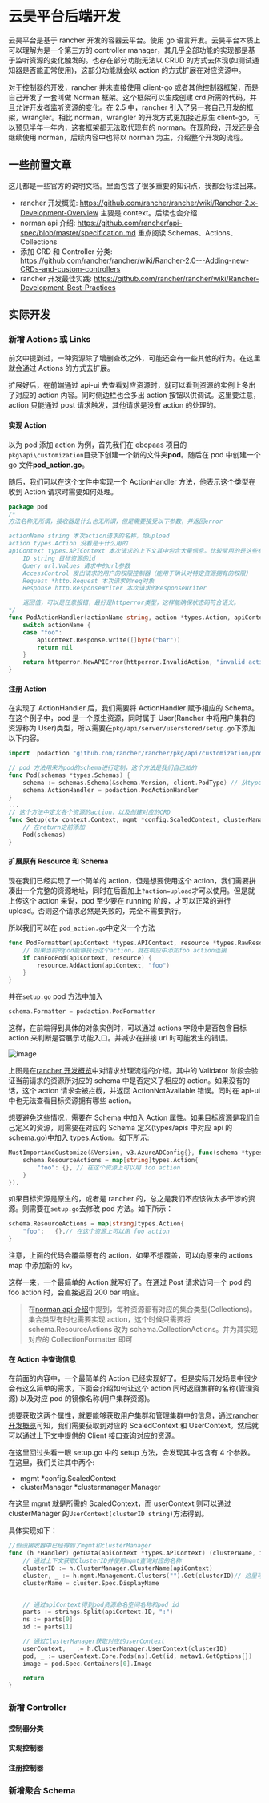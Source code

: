 # 云昊平台后端开发

云昊平台是基于 rancher 开发的容器云平台。使用 go 语言开发。云昊平台本质上可以理解为是一个第三方的 controller manager，其几乎全部功能的实现都是基于监听资源的变化触发的。也存在部分功能无法以 CRUD 的方式去体现(如测试通知器是否能正常使用)，这部分功能就会以 action 的方式扩展在对应资源中。

对于控制器的开发，rancher 并未直接使用 client-go 或者其他控制器框架，而是自己开发了一套叫做 Norman 框架。这个框架可以生成创建 crd 所需的代码，并且允许开发者监听资源的变化。在 2.5 中，rancher 引入了另一套自己开发的框架，wrangler。相比 norman，wrangler 的开发方式更加接近原生 client-go，可以预见半年一年内，这套框架都无法取代现有的 norman。在现阶段，开发还是会继续使用 norman，后续内容中也将以 norman 为主，介绍整个开发的流程。

## 一些前置文章

这儿都是一些官方的说明文档。里面包含了很多重要的知识点，我都会标注出来。

- rancher 开发概览: https://github.com/rancher/rancher/wiki/Rancher-2.x-Development-Overview 主要是 context。后续也会介绍
- norman api 介绍: https://github.com/rancher/api-spec/blob/master/specification.md 重点阅读 Schemas、Actions、Collections
- 添加 CRD 和 Controller 分类: https://github.com/rancher/rancher/wiki/Rancher-2.0---Adding-new-CRDs-and-custom-controllers
- rancher 开发最佳实践: https://github.com/rancher/rancher/wiki/Rancher-Development-Best-Practices

## 实际开发

### 新增 Actions 或 Links

前文中提到过，一种资源除了增删查改之外，可能还会有一些其他的行为。在这里就会通过 Actions 的方式去扩展。

扩展好后，在前端通过 api-ui 去查看对应资源时，就可以看到资源的实例上多出了对应的 action 内容。同时侧边栏也会多出 action 按钮以供调试。这里要注意，action 只能通过 post 请求触发，其他请求是没有 action 的处理的。

#### 实现 Action

以为 pod 添加 action 为例，首先我们在 ebcpaas 项目的`pkg\api\customization`目录下创建一个新的文件夹**pod**。随后在 pod 中创建一个 go 文件**pod_action.go**。

随后，我们可以在这个文件中实现一个 ActionHandler 方法，他表示这个类型在收到 Action 请求时需要如何处理。

```go
package pod
/*
方法名称无所谓，接收器是什么也无所谓，但是需要接受以下参数，并返回error

actionName string 本次action请求的名称，如upload
action types.Action 没看是干什么用的
apiContext types.APIContext 本次请求的上下文其中包含大量信息。比较常用的是这些参数
    ID string 目标资源的id
    Query url.Values 请求中的url参数
    AccessControl 发出请求的用户的权限控制器（能用于确认对特定资源拥有的权限）
    Request *http.Request 本次请求的req对象
    Response http.ResponseWriter 本次请求的ResponseWriter

    返回值，可以是任意报错，最好是httperror类型，这样能确保状态码符合语义。
*/
func PodActionHandler(actionName string, action *types.Action, apiContext *types.APIContext) error {
	switch actionName {
    case "foo":
        apiContext.Response.write([]byte("bar"))
		return nil
	}
	return httperror.NewAPIError(httperror.InvalidAction, "invalid action: "+actionName)
}
```

#### 注册 Action

在实现了 ActionHandler 后，我们需要将 ActionHandler 赋予相应的 Schema。在这个例子中，pod 是一个原生资源，同时属于 User(Rancher 中将用户集群的资源称为 User)类型，所以需要在`pkg/api/server/userstored/setup.go`下添加以下内容。

```go
import 	podaction "github.com/rancher/rancher/pkg/api/customization/pod" // 引入先前创建的pod ActionHanlder

// pod 方法用来为pod的schema进行定制，这个方法是我们自己加的
func Pod(schemas *types.Schemas) {
    schema := schemas.Schema(&schema.Version, client.PodType) // 从types中定义的全部schema中找到pod的schema
	schema.ActionHandler = podaction.PodActionHandler
}
...
// 这个方法中定义各个资源的action，以及创建对应的CRD
func Setup(ctx context.Context, mgmt *config.ScaledContext, clusterManager *clustermanager.Manager, k8sProxy http.Handler) error {
    // 在return之前添加
    Pod(schemas)
}

```

#### 扩展原有 Resource 和 Schema

现在我们已经实现了一个简单的 action，但是想要使用这个 action，我们需要拼凑出一个完整的资源地址，同时在后面加上`?action=upload`才可以使用。但是就上传这个 action 来说，pod 至少要在 running 阶段，才可以正常的进行 upload。否则这个请求必然是失败的，完全不需要执行。

所以我们可以在 `pod_action.go`中定义一个方法

```go
func PodFormatter(apiContext *types.APIContext, resource *types.RawResource) {
    // 如果当前的pod能够执行这个action，就在响应中添加foo action连接
	if canFooPod(apiContext, resource) {
		resource.AddAction(apiContext, "foo")
	}
}
```

并在`setup.go` pod 方法中加入

```go
schema.Formatter = podaction.PodFormatter
```

这样，在前端得到具体的对象实例时，可以通过 actions 字段中是否包含目标 action 来判断是否展示功能入口。并减少在拼接 url 时可能发生的错误。

![image](/uploads/9e624b46fb270fca44f96af8f1ad39c0/image.png)

上图是在[rancher 开发概览](https://github.com/rancher/rancher/wiki/Rancher-2.x-Development-Overview)中对请求处理流程的介绍。其中的 Validator 阶段会验证当前请求的资源所对应的 schema 中是否定义了相应的 action。如果没有的话，这个 action 请求会被拦截，并返回 ActionNotAvailable 错误。同时在 api-ui 中也无法查看目标资源拥有哪些 action。

想要避免这些情况，需要在 Schema 中加入 Action 属性。如果目标资源是我们自己定义的资源，则需要在对应的 Schema 定义(types/apis 中对应 api 的 schema.go)中加入 types.Action。如下所示:

```go
MustImportAndCustomize(&Version, v3.AzureADConfig{}, func(schema *types.Schema) {
    schema.ResourceActions = map[string]types.Action{
        "foo": {}, // 在这个资源上可以用 foo action
    }
}).
```

如果目标资源是原生的，或者是 rancher 的，总之是我们不应该做太多干涉的资源。则需要在`setup.go`去修改 pod 方法。如下所示：

```go
schema.ResourceActions = map[string]types.Action{
    "foo":   {},// 在这个资源上可以用 foo action
}
```

注意，上面的代码会覆盖原有的 action，如果不想覆盖，可以向原来的 actions map 中添加新的 kv。

这样一来，一个最简单的 Action 就写好了。在通过 Post 请求访问一个 pod 的 foo action 时，会直接返回 200 bar 响应。

> 在[norman api 介绍](https://github.com/rancher/api-spec/blob/master/specification.md)中提到，每种资源都有对应的集合类型(Collections)。集合类型有时也需要实现 action，这个时候只需要将 schema.ResourceActions 改为 schema.CollectionActions。并为其实现对应的 CollectionFormatter 即可

#### 在 Action 中查询信息

在前面的内容中，一个最简单的 Action 已经实现好了。但是实际开发场景中很少会有这么简单的需求，下面会介绍如何让这个 action 同时返回集群的名称(管理资源) 以及对应 pod 的镜像名称(用户集群资源)。

想要获取这两个属性，就要能够获取用户集群和管理集群中的信息，通过[rancher 开发概览](https://github.com/rancher/rancher/wiki/Rancher-2.x-Development-Overview#contexts-in-rancher)可知，我们需要获取到对应的 ScaledContext 和 UserContext。然后就可以通过上下文中提供的 Client 接口查询对应的资源。

在这里回过头看一眼 setup.go 中的 setup 方法，会发现其中包含有 4 个参数。在这里，我们关注其中两个:

- mgmt \*config.ScaledContext
- clusterManager \*clustermanager.Manager

在这里 mgmt 就是所需的 ScaledContext，而 userContext 则可以通过 clusterManager 的`UserContext(clusterID string)`方法得到。

具体实现如下：

```go
//假设接收器中已经得到了mgmt和clusterManager
func (h *Handler) getData(apiContext *types.APIContext) (clusterName, image string){
    // 通过上下文获取ClusterID并使用mgmt查询对应的名称
    clusterID := h.ClusterManager.ClusterName(apiContext)
    cluster, _ := h.mgmt.Management.Clusters("").Get(clusterID)// 这里可以看出，使用方法和client go基本是一样的。这是因为norman也生成client需要的接口并提供了默认实现。
    clusterName = cluster.Spec.DisplayName


    // 通过apiContext得到pod资源命名空间名称和pod id
    parts := strings.Split(apiContext.ID, ":")
	ns := parts[0]
    id := parts[1]

    // 通过ClusterManager获取对应的userContext
    userContext, _ := h.ClusterManager.UserContext(clusterID)
    pod, _ := userContext.Core.Pods(ns).Get(id, metav1.GetOptions{})
    image = pod.Spec.Containers[0].Image

    return
}
```

### 新增 Controller
#### 控制器分类
#### 实现控制器
#### 注册控制器
### 新增聚合 Schema 